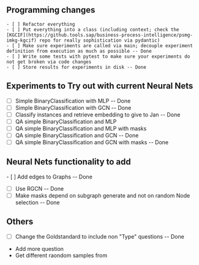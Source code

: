 ## Programming changes
    - [ ] Refactor everything
    - [ ] Put everything into a class (including context; check the [KGCIF](https://github.tools.sap/business-process-intelligence/psmg-imkg-kgcif) repo for really sophistication via pydantic)
    - [ ] Make sure experiments are called via main; decouple experiment definition from execution as much as possible -- Done
    - [ ] Write some tests with pytest to make sure your experiments do not get broken via code changes
    - [ ] Store results for experiments in disk -- Done

## Experiments to Try out with current Neural Nets
- [ ] Simple BinaryClassification with MLP -- Done
- [ ] Simple BinaryClassification with GCN -- Done
- [ ] Classify instances and retrieve embedding to give to Jan -- Done
- [ ] QA simple BinaryClassification and MLP
- [ ] QA simple BinaryClassification and MLP with masks
- [ ] QA simple BinaryClassification and GCN -- Done
- [ ] QA simple BinaryClassification and GCN with masks -- Done

## Neural Nets functionality to add
- [ ] Add edges to Graphs -- Done
- [ ] Use RGCN -- Done
- [ ] Make masks depend on subgraph generate and not on random Node selection -- Done

## Others
- [ ] Change the Goldstandard to include non "Type" questions -- Done
- Add more question
- Get different raondom samples from 